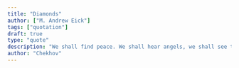 ```yaml
---
title: "Diamonds"
author: ["M. Andrew Eick"]
tags: ["quotation"]
draft: true
type: "quote"
description: "We shall find peace. We shall hear angels, we shall see the sky sparkling with diamonds."
author: "Chekhov"
---
```

